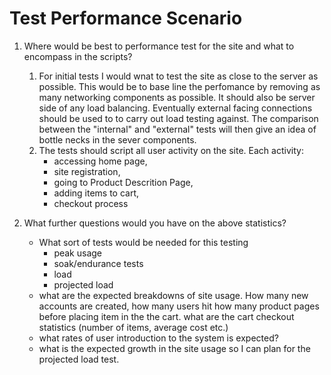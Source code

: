# Test Performance Scenario

1. Where would be best to performance test for the site and what to encompass in the scripts?

	1. For initial tests I would wnat to test the site as close to the server as possible.  This would be to base line the perfomance by removing as many networking components as possible.  It should also be server side of any load balancing.  Eventually external facing connections should be used to to carry out load testing against.  The comparison between the "internal" and "external" tests will then give an idea of bottle necks in the sever components.
	2. The tests should script all user activity on the site. Each activity:
		* accessing home page,
		* site registration,  
		* going to Product Descrition Page, 
		* adding items to cart,
		* checkout process
2. What further questions would you have on the above statistics?
	* What sort of tests would be needed for this testing
		* peak usage
		* soak/endurance tests
		* load 
		* projected load
	* what are the expected breakdowns of site usage.  How many new accounts are created, how many users hit how many product pages before placing item in the the cart.  what are the cart checkout statistics (number of items, average cost etc.)
	* what rates of user introduction to the system is expected? 
	* what is the expected growth in the site usage so I can plan for the projected load test.
	